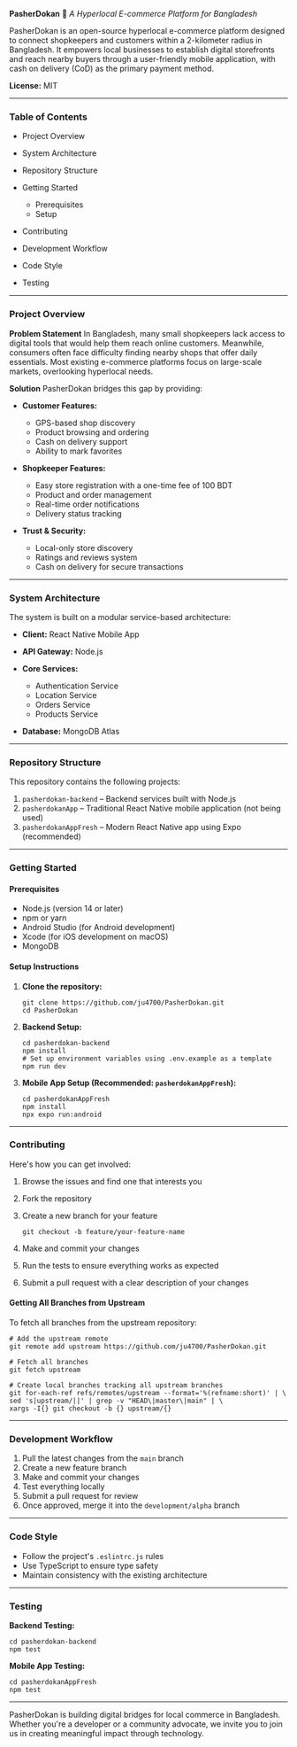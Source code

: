 **PasherDokan**
🛒 *A Hyperlocal E-commerce Platform for Bangladesh*

PasherDokan is an open-source hyperlocal e-commerce platform designed to connect shopkeepers and customers within a 2-kilometer radius in Bangladesh. It empowers local businesses to establish digital storefronts and reach nearby buyers through a user-friendly mobile application, with cash on delivery (CoD) as the primary payment method.

**License:** MIT

---

### Table of Contents

* Project Overview
* System Architecture
* Repository Structure
* Getting Started

  * Prerequisites
  * Setup
* Contributing
* Development Workflow
* Code Style
* Testing

---

### Project Overview

**Problem Statement**
In Bangladesh, many small shopkeepers lack access to digital tools that would help them reach online customers. Meanwhile, consumers often face difficulty finding nearby shops that offer daily essentials. Most existing e-commerce platforms focus on large-scale markets, overlooking hyperlocal needs.

**Solution**
PasherDokan bridges this gap by providing:

* **Customer Features:**

  * GPS-based shop discovery
  * Product browsing and ordering
  * Cash on delivery support
  * Ability to mark favorites

* **Shopkeeper Features:**

  * Easy store registration with a one-time fee of 100 BDT
  * Product and order management
  * Real-time order notifications
  * Delivery status tracking

* **Trust & Security:**

  * Local-only store discovery
  * Ratings and reviews system
  * Cash on delivery for secure transactions

---

### System Architecture

The system is built on a modular service-based architecture:

* **Client:** React Native Mobile App
* **API Gateway:** Node.js
* **Core Services:**

  * Authentication Service
  * Location Service
  * Orders Service
  * Products Service
* **Database:** MongoDB Atlas

---

### Repository Structure

This repository contains the following projects:

1. `pasherdokan-backend` – Backend services built with Node.js
2. `pasherdokanApp` – Traditional React Native mobile application (not being used)
3. `pasherdokanAppFresh` – Modern React Native app using Expo (recommended)

---

### Getting Started

#### Prerequisites

* Node.js (version 14 or later)
* npm or yarn
* Android Studio (for Android development)
* Xcode (for iOS development on macOS)
* MongoDB

#### Setup Instructions

1. **Clone the repository:**

   ```
   git clone https://github.com/ju4700/PasherDokan.git
   cd PasherDokan
   ```

2. **Backend Setup:**

   ```
   cd pasherdokan-backend
   npm install
   # Set up environment variables using .env.example as a template
   npm run dev
   ```

3. **Mobile App Setup (Recommended: `pasherdokanAppFresh`):**

   ```
   cd pasherdokanAppFresh
   npm install
   npx expo run:android
   ```

---

### Contributing

Here's how you can get involved:

1. Browse the issues and find one that interests you
2. Fork the repository
3. Create a new branch for your feature

   ```
   git checkout -b feature/your-feature-name
   ```
4. Make and commit your changes
5. Run the tests to ensure everything works as expected
6. Submit a pull request with a clear description of your changes

#### Getting All Branches from Upstream

To fetch all branches from the upstream repository:

```
# Add the upstream remote
git remote add upstream https://github.com/ju4700/PasherDokan.git

# Fetch all branches
git fetch upstream

# Create local branches tracking all upstream branches
git for-each-ref refs/remotes/upstream --format='%(refname:short)' | \
sed 's|upstream/||' | grep -v "HEAD\|master\|main" | \
xargs -I{} git checkout -b {} upstream/{}
```

---

### Development Workflow

1. Pull the latest changes from the `main` branch
2. Create a new feature branch
3. Make and commit your changes
4. Test everything locally
5. Submit a pull request for review
6. Once approved, merge it into the `development/alpha` branch

---

### Code Style

* Follow the project's `.eslintrc.js` rules
* Use TypeScript to ensure type safety
* Maintain consistency with the existing architecture

---

### Testing

**Backend Testing:**

```
cd pasherdokan-backend
npm test
```

**Mobile App Testing:**

```
cd pasherdokanAppFresh
npm test
```

---

PasherDokan is building digital bridges for local commerce in Bangladesh. Whether you're a developer or a community advocate, we invite you to join us in creating meaningful impact through technology.
